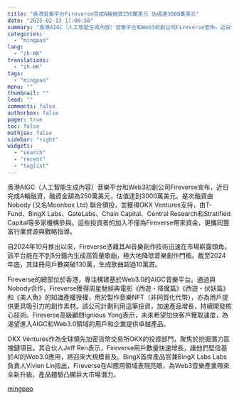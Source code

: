 ```yaml
---
title: "香港音樂平台Fireverse完成A輪融資250萬美元 估值達3000萬美元"
date: "2025-02-13 17:00:58"
summary: "香港AIGC（人工智能生成內容）音樂平台和Web3初創公司Fireverse宣布，近日完成A輪融資..."
categories:
  - "mingpao"
lang:
  - "zh-HK"
translations:
  - "zh-HK"
tags:
  - "mingpao"
menu: ""
thumbnail: ""
lead: ""
comments: false
authorbox: false
pager: true
toc: false
mathjax: false
sidebar: "right"
widgets:
  - "search"
  - "recent"
  - "taglist"
---
```


香港AIGC（人工智能生成內容）音樂平台和Web3初創公司Fireverse宣布，近日完成A輪融資，融資金額為250萬美元，估值達到3000萬美元。是次融資由Nobody (又名Moonbox Ltd) 聯合領投，並獲得OKX Ventures支持，由T-Fund、BingX Labs、GateLabs、Chain Capital、Central Research和Stratified Capital等多家機構參與。這些投資者的加入不僅為Fireverse帶來資金，更攜同豐富行業資源與戰略指導。


自2024年10月推出以來，Fireverse憑藉其AI音樂創作技術迅速在市場嶄露頭角。該平台能在不到5分鐘內生成高質量歌曲，極大地降低音樂創作門檻。截至2024年底，其註冊用戶數突破130萬，生成歌曲超過10萬首。

Fireverse的總部位於香港，專注構建基於Web3.0的AIGC音樂平台。通過與Nobody合作，Fireverse獲得周星馳經典電影《西遊・降魔篇》《西遊・伏妖篇》和《美人魚》的知識產權授權，用於製作音樂NFT（非同質化代幣），亦為用戶提供更具吸引力的創作素材。該公司計劃利用這筆投資，加速產品增長，持續開發核心技術。Fireverse高級顧問Ignious Yong表示，未來希望加快客戶獲取速度，為渴望進入AIGC和Web3.0領域的用戶和企業提供卓越產品。

OKX Ventures作為全球領先加密貨幣交易所OKX的投資部門，聚焦於挖掘潛力區塊鏈項目。其合伙人Jeff Ren表示，Fireverse用戶數量快速增長，讓他們堅信基於AI的Web3.0應用，將迎來大規模普及。BingX首席產品官兼BingX Labs Labs負責人Vivien Lin指出，Fireverse在AI應用領域表現亮眼，為Web3音樂產業帶來全新升級，產品體驗凸顯巨大市場潛力。

[mingpao](https://finance.mingpao.com/fin/instantf/20250213/1739436403559/%e9%a6%99%e6%b8%af%e9%9f%b3%e6%a8%82%e5%b9%b3%e5%8f%b0fireverse%e5%ae%8c%e6%88%90a%e8%bc%aa%e8%9e%8d%e8%b3%87250%e8%90%ac%e7%be%8e%e5%85%83-%e4%bc%b0%e5%80%bc%e9%81%943000%e8%90%ac%e7%be%8e%e5%85%83)
